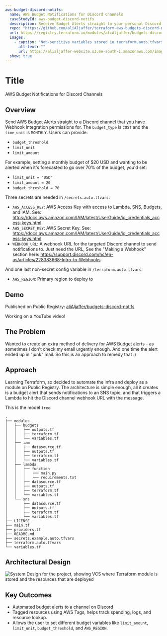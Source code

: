 ```yaml
---
aws-budget-discord-notifs:
  name: AWS Budget Notifications for Discord Channels
  caseStudyId: aws-budget-discord-notifs
  description: Receive Budget Alerts straight to your personal Discord server channel!
  repo: "https://github.com/aliAljaffer/terraform-aws-budgets-discord-notifs"
  url: https://registry.terraform.io/modules/aliAljaffer/budgets-discord-notifs/aws/latest
  images:
    - caption: "Non-sensitive variables stored in terraform.auto.tfvars"
      alt-text: ""
      url: https://alialjaffer-website.s3.me-south-1.amazonaws.com/images/aws-budget-discord-notifs/non-sensetive-vars.png
  show: true
---
```


# Title

AWS Budget Notifications for Discord Channels

## Overview

Send AWS Budget Alerts straight to a Discord channel that you have Webhook Integration permissions for. The `budget_type` is `COST` and the `time_unit` is `MONTHLY`. Users can provide:

- `budget_threshold`
- `limit_unit`
- `limit_amount`

For example, setting a monthly budget of $20 USD and wanting to be alerted when it's forecasted to go over 70% of the budget, you'd set:

- `limit_unit = "USD"`
- `limit_amount = 20`
- `budget_threshold = 70`

Three secrets are needed in `/secrets.auto.tfvars`:

- `AWS_ACCESS_KEY`: AWS Access Key with access to Lambda, SNS, Budgets, and IAM. See: https://docs.aws.amazon.com/IAM/latest/UserGuide/id_credentials_access-keys.html
- `AWS_SECRET_KEY`: AWS Secret Key. See: https://docs.aws.amazon.com/IAM/latest/UserGuide/id_credentials_access-keys.html
- `WEBHOOK_URL`: A webhook URL for the targeted Discord channel to send notifications to. Just need the URL, See the \"Making a Webhook\" section here: https://support.discord.com/hc/en-us/articles/228383668-Intro-to-Webhooks

And one last non-secret config variable in `/terraform.auto.tfvars`:

- `AWS_REGION`: Primary region to deploy to

## Demo

Published on Public Registry: [aliAljaffer/budgets-discord-notifs](https://registry.terraform.io/modules/aliAljaffer/budgets-discord-notifs/aws/latest)

Working on a YouTube video!

## The Problem

Wanted to create an extra method of delivery for AWS Budget alerts - as sometimes I don't check my email urgently enough. And one time the alert ended up in "junk" mail. So this is an approach to remedy that :)

## Approach

Learning Terraform, so decided to automate the infra and deploy as a module on Public Registry. The architecture is simple enough, all it creates is a budget alert that sends notifications to an SNS topic, and that triggers a Lambda to hit the Discord channel webhook URL with the message.

This is the model `tree`:

```
.
├── modules
│   ├── budgets
│   │   ├── outputs.tf
│   │   ├── terraform.tf
│   │   └── variables.tf
│   ├── iam
│   │   ├── datasource.tf
│   │   ├── outputs.tf
│   │   ├── terraform.tf
│   │   └── variables.tf
│   ├── lambda
│   │   ├── function
│   │   │   ├── main.py
│   │   │   └── requirements.txt
│   │   ├── datasource.tf
│   │   ├── outputs.tf
│   │   ├── terraform.tf
│   │   └── variables.tf
│   └── sns
│       ├── datasource.tf
│       ├── outputs.tf
│       ├── terraform.tf
│       └── variables.tf
├── LICENSE
├── main.tf
├── providers.tf
├── README.md
├── secrets.example.auto.tfvars
├── terraform.auto.tfvars
└── variables.tf
```

## Architectural Design

![System Design for the project, showing VCS where Terraform module is stored and the resources that are deployed](https://alialjaffer-website.s3.me-south-1.amazonaws.com/images/aws-budget-discord-notifs/arch-design.png)

## Key Outcomes

- Automated budget alerts to a channel on Discord
- Tagged resources using AWS Tags, helps track spending, logs, and resource lookup.
- Allows the user to set different budget variables like `limit_amount`, `limit_unit`, `budget_threshold`, and `AWS_REGION`.
